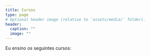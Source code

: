 ```yaml
---
title: Cursos
type: page
# Optional header image (relative to `assets/media/` folder).
header:
  caption: ""
  image: ""
---
```


Eu ensino os seguintes cursos:
